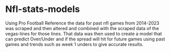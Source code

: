 # Nfl-stats-models

Using Pro Football Reference the data for past nfl games from 2014-2023 was scraped and then altered and combined with the scraped data of the vegas-lines for those lines. That data was then used to create a model that can predict Over/Under and if the spread will hit for future games using past games and trends such as week 1 unders to give accurate results. 
